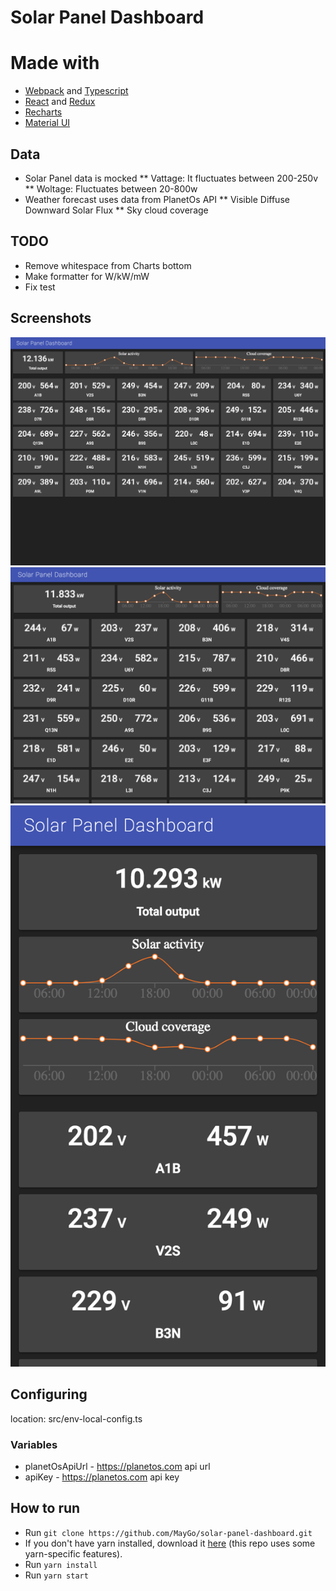 # Solar Panel Dashboard

# Made with

- [Webpack](https://webpack.github.io/) and [Typescript](https://www.typescriptlang.org/)
- [React](https://reactjs.org/) and [Redux](http://redux.js.org/)
- [Recharts](http://recharts.org/) 
- [Material UI](http://www.material-ui.com/) 

## Data

* Solar Panel data is mocked
** Vattage: It fluctuates between 200-250v
** Woltage: Fluctuates between 20-800w
* Weather forecast uses data from PlanetOs API
** Visible  Diffuse Downward Solar Flux
** Sky cloud coverage

## TODO

* Remove whitespace from Charts bottom
* Make formatter for W/kW/mW
* Fix test  

## Screenshots

![1280px](https://github.com/MayGo/solar-panel-dashboard/raw/master/screenshots/1280px.png "1280px")
![iPad](https://github.com/MayGo/solar-panel-dashboard/raw/master/screenshots/ipad.png "ipad")
![iPhone](https://github.com/MayGo/solar-panel-dashboard/raw/master/screenshots/iphone.png "iphone")


## Configuring

location: src/env-local-config.ts

### Variables
* planetOsApiUrl - https://planetos.com  api url
* apiKey - https://planetos.com api key

## How to run

* Run `git clone https://github.com/MayGo/solar-panel-dashboard.git`
* If you don't have yarn installed, download it [here](https://yarnpkg.com/pt-BR/docs/install) (this repo uses some yarn-specific features). 
* Run `yarn install`
* Run `yarn start`
